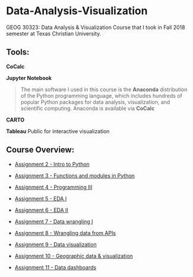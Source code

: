 # Data-Analysis-Visualization
GEOG 30323: Data Analysis &amp; Visualization Course that I took in Fall 2018 semester at Texas Christian University.

## Tools:

**CoCalc**

**Jupyter Notebook**

 >The main software I used in this course is the  **Anaconda** distribution of the Python programming language, which includes hundreds of popular Python packages for data
analysis, visualization, and scientific computing. Anaconda is available via **CoCalc**

**CARTO**

**Tableau** Public for interactive visualization



## Course Overview:


* [Assignment 2 - Intro to Python](https://github.com/JonathanMoreno14/Data-Analysis-Visualization/tree/master/Course-Materials/Lab-Assignments/Lab1)

* [Assignment 3 - Functions and modules in Python](https://github.com/JonathanMoreno14/Data-Analysis-Visualization/tree/master/Course-Materials/Lab-Assignments/Lab2)

* [Assignment 4 - Programming III](https://github.com/JonathanMoreno14/Data-Analysis-Visualization/tree/master/Course-Materials/Lab-Assignments/Lab3)

* [Assignment 5 - EDA I](https://github.com/JonathanMoreno14/Data-Analysis-Visualization/tree/master/Course-Materials/Lab-Assignments/Lab4)

* [Assignment 6 - EDA II](https://github.com/JonathanMoreno14/Data-Analysis-Visualization/tree/master/Course-Materials/Lab-Assignments/Lab5)

* [Assignment 7 - Data wrangling I]()

* [Assignment 8 - Wrangling data from APIs]()

* [Assignment 9 - Data visualization]()

* [Assignment 10 - Geographic data & visualization]()

* [Assignment 11 - Data dashboards]()
